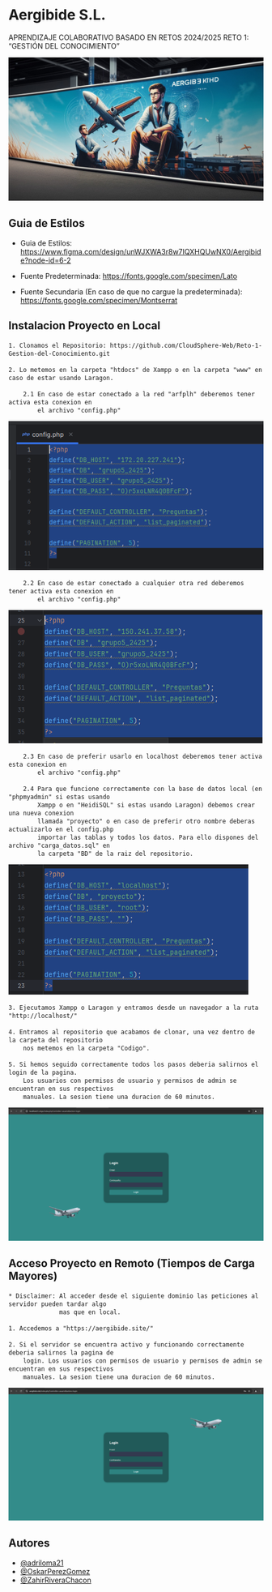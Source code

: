 # Aergibide S.L.

APRENDIZAJE COLABORATIVO BASADO EN RETOS 2024/2025 RETO 1: “GESTIÓN DEL CONOCIMIENTO”

![Logo](https://github.com/CloudSphere-Web/Reto-1-Gestion-del-Conocimiento/blob/main/Utiles/banner%20aergibide.jpg?raw=true)

## Guia de Estilos

- Guia de Estilos: https://www.figma.com/design/unWJXWA3r8w7IQXHQUwNX0/Aergibide?node-id=6-2

- Fuente Predeterminada: https://fonts.google.com/specimen/Lato

- Fuente Secundaria (En caso de que no cargue la predeterminada): https://fonts.google.com/specimen/Montserrat

## Instalacion Proyecto en Local

    1. Clonamos el Repositorio: https://github.com/CloudSphere-Web/Reto-1-Gestion-del-Conocimiento.git

    2. Lo metemos en la carpeta "htdocs" de Xampp o en la carpeta "www" en caso de estar usando Laragon.

        2.1 En caso de estar conectado a la red "arfplh" deberemos tener activa esta conexion en
            el archivo "config.php"
            
![ConexionArfplh](https://github.com/CloudSphere-Web/Reto-1-Gestion-del-Conocimiento/blob/main/Utiles/conexion-arfplh.PNG?raw=true)
    
        2.2 En caso de estar conectado a cualquier otra red deberemos tener activa esta conexion en
            el archivo "config.php"

![conexionCualquiera](https://github.com/CloudSphere-Web/Reto-1-Gestion-del-Conocimiento/blob/main/Utiles/conexion-otra-red.PNG?raw=true)

        2.3 En caso de preferir usarlo en localhost deberemos tener activa esta conexion en
            el archivo "config.php"

        2.4 Para que funcione correctamente con la base de datos local (en "phpmyadmin" si estas usando 
            Xampp o en "HeidiSQL" si estas usando Laragon) debemos crear una nueva conexion 
            llamada "proyecto" o en caso de preferir otro nombre deberas actualizarlo en el config.php
            importar las tablas y todos los datos. Para ello dispones del archivo "carga_datos.sql" en 
            la carpeta "BD" de la raiz del repositorio.

![conexionLocal](https://github.com/CloudSphere-Web/Reto-1-Gestion-del-Conocimiento/blob/main/Utiles/conexion-local.png?raw=true)

    3. Ejecutamos Xampp o Laragon y entramos desde un navegador a la ruta "http://localhost/"

    4. Entramos al repositorio que acabamos de clonar, una vez dentro de la carpeta del repositorio 
        nos metemos en la carpeta "Codigo".

    5. Si hemos seguido correctamente todos los pasos deberia salirnos el login de la pagina. 
        Los usuarios con permisos de usuario y permisos de admin se encuentran en sus respectivos
        manuales. La sesion tiene una duracion de 60 minutos.

![exito](https://github.com/CloudSphere-Web/Reto-1-Gestion-del-Conocimiento/blob/main/Utiles/exito.PNG?raw=true)

## Acceso Proyecto en Remoto (Tiempos de Carga Mayores)

    * Disclaimer: Al acceder desde el siguiente dominio las peticiones al servidor pueden tardar algo 
                  mas que en local.

    1. Accedemos a "https://aergibide.site/"

    2. Si el servidor se encuentra activo y funcionando correctamente deberia salirnos la pagina de 
        login. Los usuarios con permisos de usuario y permisos de admin se encuentran en sus respectivos
        manuales. La sesion tiene una duracion de 60 minutos.

![exito](https://github.com/CloudSphere-Web/Reto-1-Gestion-del-Conocimiento/blob/main/Utiles/exito-remoto.PNG?raw=true)


## Autores

- [@adriloma21](https://github.com/adriloma21)
- [@OskarPerezGomez](https://github.com/OskarPerezGomez)
- [@ZahirRiveraChacon](https://github.com/ZahirRiveraChacon)
